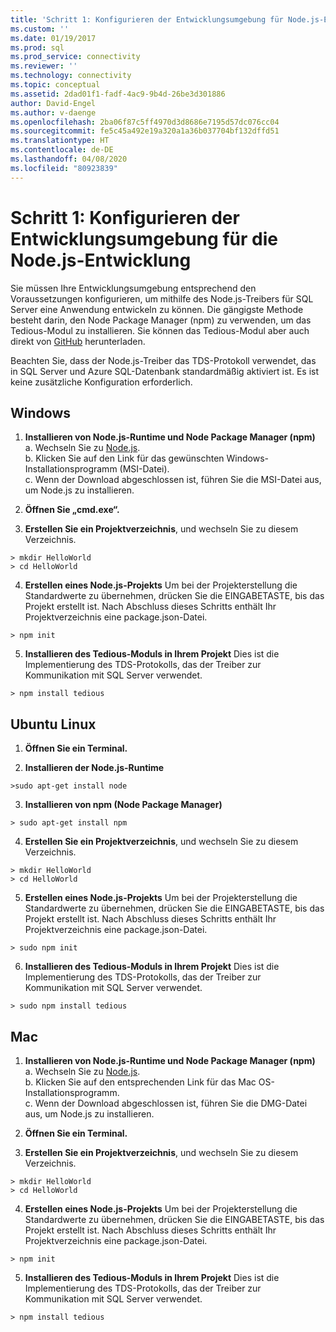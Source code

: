 ```yaml
---
title: 'Schritt 1: Konfigurieren der Entwicklungsumgebung für Node.js-Entwicklung | Microsoft-Dokumentation'
ms.custom: ''
ms.date: 01/19/2017
ms.prod: sql
ms.prod_service: connectivity
ms.reviewer: ''
ms.technology: connectivity
ms.topic: conceptual
ms.assetid: 2dad01f1-fadf-4ac9-9b4d-26be3d301886
author: David-Engel
ms.author: v-daenge
ms.openlocfilehash: 2ba06f87c5ff4970d3d8686e7195d57dc076cc04
ms.sourcegitcommit: fe5c45a492e19a320a1a36b037704bf132dffd51
ms.translationtype: HT
ms.contentlocale: de-DE
ms.lasthandoff: 04/08/2020
ms.locfileid: "80923839"
---
```

# <a name="step-1--configure-development-environment-for-nodejs-development"></a>Schritt 1: Konfigurieren der Entwicklungsumgebung für die Node.js-Entwicklung
Sie müssen Ihre Entwicklungsumgebung entsprechend den Voraussetzungen konfigurieren, um mithilfe des Node.js-Treibers für SQL Server eine Anwendung entwickeln zu können.  Die gängigste Methode besteht darin, den Node Package Manager (npm) zu verwenden, um das Tedious-Modul zu installieren. Sie können das Tedious-Modul aber auch direkt von [GitHub](https://github.com/pekim/tedious) herunterladen.  
  
Beachten Sie, dass der Node.js-Treiber das TDS-Protokoll verwendet, das in SQL Server und Azure SQL-Datenbank standardmäßig aktiviert ist.  Es ist keine zusätzliche Konfiguration erforderlich.  
  
## <a name="windows"></a>Windows  
  
1. **Installieren von Node.js-Runtime und Node Package Manager (npm)**  
a. Wechseln Sie zu [Node.js](https://nodejs.org/en/download/).  
b. Klicken Sie auf den Link für das gewünschten Windows-Installationsprogramm (MSI-Datei).   
c. Wenn der Download abgeschlossen ist, führen Sie die MSI-Datei aus, um Node.js zu installieren.  
  
2. **Öffnen Sie „cmd.exe“.**  
  
3. **Erstellen Sie ein Projektverzeichnis**, und wechseln Sie zu diesem Verzeichnis.    
```  
> mkdir HelloWorld  
> cd HelloWorld  
```  
4. **Erstellen eines Node.js-Projekts**  Um bei der Projekterstellung die Standardwerte zu übernehmen, drücken Sie die EINGABETASTE, bis das Projekt erstellt ist. Nach Abschluss dieses Schritts enthält Ihr Projektverzeichnis eine package.json-Datei.  
```  
> npm init  
```  
  
5. **Installieren des Tedious-Moduls in Ihrem Projekt**  Dies ist die Implementierung des TDS-Protokolls, das der Treiber zur Kommunikation mit SQL Server verwendet.  
```  
> npm install tedious  
```  
  
## <a name="ubuntu-linux"></a>Ubuntu Linux  
  
1.  **Öffnen Sie ein Terminal.**  
  
2. **Installieren der Node.js-Runtime**  
```  
>sudo apt-get install node  
```  
3. **Installieren von npm (Node Package Manager)**  
```  
> sudo apt-get install npm  
```  
4. **Erstellen Sie ein Projektverzeichnis**, und wechseln Sie zu diesem Verzeichnis.    
```  
> mkdir HelloWorld  
> cd HelloWorld  
```  
  
5. **Erstellen eines Node.js-Projekts**  Um bei der Projekterstellung die Standardwerte zu übernehmen, drücken Sie die EINGABETASTE, bis das Projekt erstellt ist. Nach Abschluss dieses Schritts enthält Ihr Projektverzeichnis eine package.json-Datei.  
```  
> sudo npm init  
```  
  
6. **Installieren des Tedious-Moduls in Ihrem Projekt**  Dies ist die Implementierung des TDS-Protokolls, das der Treiber zur Kommunikation mit SQL Server verwendet.  
```  
> sudo npm install tedious  
```  
  
## <a name="mac"></a>Mac  
  
1. **Installieren von Node.js-Runtime und Node Package Manager (npm)**  
a. Wechseln Sie zu [Node.js](https://nodejs.org/en/download/).  
b. Klicken Sie auf den entsprechenden Link für das Mac OS-Installationsprogramm.  
c. Wenn der Download abgeschlossen ist, führen Sie die DMG-Datei aus, um Node.js zu installieren.  
  
2. **Öffnen Sie ein Terminal.**  
  
3. **Erstellen Sie ein Projektverzeichnis**, und wechseln Sie zu diesem Verzeichnis.    
```  
> mkdir HelloWorld  
> cd HelloWorld  
```  
  
4. **Erstellen eines Node.js-Projekts**  Um bei der Projekterstellung die Standardwerte zu übernehmen, drücken Sie die EINGABETASTE, bis das Projekt erstellt ist. Nach Abschluss dieses Schritts enthält Ihr Projektverzeichnis eine package.json-Datei.  
```  
> npm init  
```  
  
5. **Installieren des Tedious-Moduls in Ihrem Projekt**  Dies ist die Implementierung des TDS-Protokolls, das der Treiber zur Kommunikation mit SQL Server verwendet.  
```  
> npm install tedious  
```  
  
